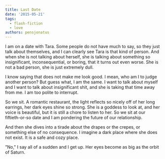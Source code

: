```yaml
---
title: Last Date
date: '2015-05-21'
tags:
  - flash-fiction
  - love
authors: pensjonatus
---
```


I am on a date with Tara. Some people do not have much to say, so they just talk
about themselves, and I can clearly see Tara is that kind of person. And when
she is not talking about herself, she is talking about something so
insignificant, inconsequential, or boring, that it turns out even worse. She is
not a bad person, she is just extremely dull.

<!-- truncate -->

I know saying that does not make me look good. I mean, who am I to judge another
person? But guess what, I am the same. I want to talk about myself and I want to
talk about insignificant shit, and she is taking that time away from me. I am
too polite to interrupt.

So we sit. A romantic restaurant, the light reflects so nicely off of her long
earrings, her dark eyes shine so strong. She is a goddess to look at, and her
voice is beautiful, but it is still a chore to listen to her. So we sit at our
fiftieth-or-so date and I am pondering the future of our relationship.

And then she dives into a tirade about the drapes or the crepes, or something
else of no consequence. I imagine a dark place where she does not exist. It is a
safe and cozy place.

"No," I say all of a sudden and I get up. Her eyes become as big as the orbit of
Saturn.
